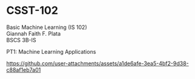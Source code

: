 # CSST-102
Basic Machine Learning (IS 102) <br>
Giannah Faith F. Plata <br>
BSCS 3B-IS

PT1: Machine Learning Applications <br>

https://github.com/user-attachments/assets/a1de6afe-3ea5-4bf2-9d38-c88af1eb7a01
